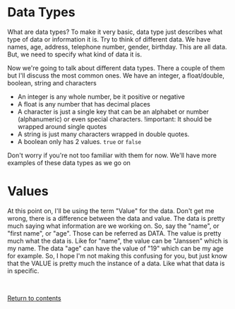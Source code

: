 # Data Types
What are data types? To make it very basic, data type just describes what type of data or information it is. Try to think of different data. We have names, age, address, telephone number, gender, birthday. This are all data. But, we need to specify what kind of data it is.

Now we're going to talk about different data types. There a couple of them but I'll discuss the most common ones. We have an integer, a float/double, boolean, string and characters

- An integer is any whole number, be it positive or negative
- A float is any number that has decimal places
- A character is just a single key that can be an alphabet or number (alphanumeric) or even special characters. !important: It should be wrapped around single quotes
- A string is just many characters wrapped in double quotes.
- A boolean only has 2 values. `true` or `false`

Don't worry if you're not too familiar with them for now. We'll have more examples of these data types as we go on

# Values
At this point on, I'll be using the term "Value" for the data. Don't get me wrong, there is a difference between the data and value. The data is pretty much saying what information are we working on. So, say the "name", or "first name", or "age". Those can be referred as DATA. The value is pretty much what the data is. Like for "name", the value can be "Janssen" which is my name. The data "age" can have the value of "19" which can be my age for example. So, I hope I'm not making this confusing for you, but just know that the VALUE is pretty much the instance of a data. Like what that data is in specific.

<br>

[Return to contents](../readme.md#topics-included)
